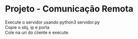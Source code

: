 # Projeto - Comunicação Remota

Execute o servidor usando python3 servidor.py      
Copie o obj, ip e porta    
Cole na uri do cliente e execute.  
